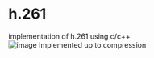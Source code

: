 # h.261
implementation of h.261 using c/c++<br>
![image](https://github.com/hihio112/h.261/assets/42515992/1059343d-f5ab-4539-8ede-1d2166a4a9a3)
Implemented up to compression
